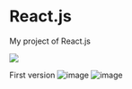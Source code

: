 # React.js
My project of React.js

![](https://github.com/AAndrys/React.js/blob/master/react.gif)

First version
![image](https://github.com/AAndrys/React.js/blob/master/on.png)
![image](https://github.com/AAndrys/React.js/blob/master/off.png)

